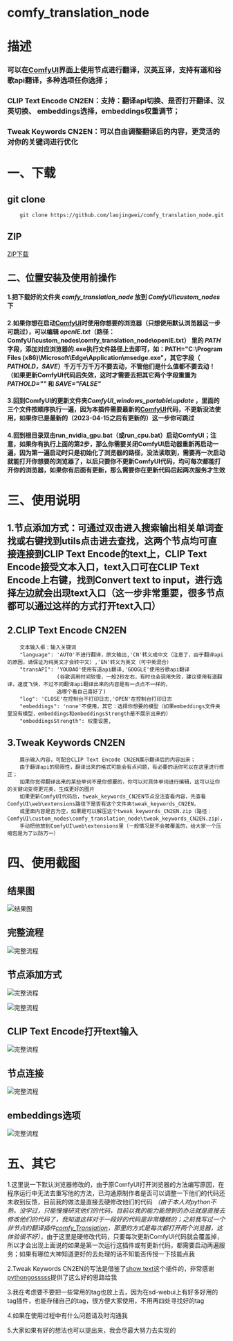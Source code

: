 # comfy_translation_node

# 描述

### 可以在[ComfyUI](https://github.com/comfyanonymous/ComfyUI)界面上使用节点进行翻译，汉英互译，支持有道和谷歌api翻译，多种选项任你选择；
### CLIP Text Encode CN2EN：支持：翻译api切换、是否打开翻译、汉英切换、 embeddings选择，embeddings权重调节；
### Tweak Keywords CN2EN：可以自由调整翻译后的内容，更灵活的对你的关键词进行优化

# 一、下载

## git clone
```
    git clone https://github.com/laojingwei/comfy_translation_node.git
```

## ZIP
[ZIP下载](https://github.com/laojingwei/comfy_translation_node/archive/refs/heads/main.zip)


## 二、位置安装及使用前操作
#### 1.把下载好的文件夹 *comfy_translation_node* 放到 *ComfyUI\custom_nodes* 下
#### 2.如果你想在启动[ComfyUI](https://github.com/comfyanonymous/ComfyUI)时使用你想要的浏览器（只想使用默认浏览器这一步可跳过），可以编辑 *openIE.txt*（路径：ComfyUI\custom_nodes\comfy_translation_node\openIE.txt） 里的 *PATH* 字段，添加对应浏览器的.exe执行文件路径上去即可，如：PATH="C:\Program Files (x86)\Microsoft\Edge\Application\msedge.exe"，其它字段（ *PATHOLD，SAVE*）千万千万千万不要去动，不管他们是什么值都不要去动！（如果更新ComfyUI代码后失效，这时才需要去把其它两个字段重置为 *PATHOLD=""* 和 *SAVE="FALSE"*
#### 3.回到ComfyUI的更新文件夹*ComfyUI_windows_portable\update* ，里面的三个文件按顺序执行一遍，因为本插件需要最新的[ComfyUI](https://github.com/comfyanonymous/ComfyUI)代码，不更新没法使用，如果你已是最新的（2023-04-15之后有更新的）这一步你可跳过
#### 4.回到根目录双击run_nvidia_gpu.bat（或run_cpu.bat）启动ComfyUI；注意，如果你有执行上面的第2步，那么你需要关闭ComfyUI启动器重新再启动一遍，因为第一遍启动时只是初始化了浏览器的路径，没法读取到，需要再一次启动就能打开你想要的浏览器了，以后只要你不更新ComfyUI代码，均可每次都能打开你的浏览器，如果你有后面有更新，那么需要你在更新代码后起两次服务才生效


# 三、使用说明
## 1.节点添加方式：可通过双击进入搜索输出相关单词查找或右键找到utils点击进去查找，这两个节点均可直接连接到CLIP Text Encode的text上，CLIP Text Encode接受文本入口，text入口可在CLIP Text Encode上右键，找到Convert text to input，进行选择左边就会出现text入口（这一步非常重要，很多节点都可以通过这样的方式打开text入口）
## 2.CLIP Text Encode CN2EN
```
    文本输入框：输入关键词
    "language": 'AUTO'不进行翻译，原文输出,'CN'转义成中文（注意了，由于翻译api的原因，请保证为纯英文才会转中文）,'EN'转义为英文（可中英混合）
    "transAPI": 'YOUDAO'使用有道api翻译,'GOOGLE'使用谷歌api翻译
                (谷歌调用时间较慢，一般2秒左右，有时也会调用失败，建议使用有道翻译，速度飞快，不过不同翻译api翻译出来的内容是有一点点不一样的，
                选哪个看自己喜好了)
    "log": 'CLOSE'在控制台不打印日志,'OPEN'在控制台打印日志
    "embeddings": 'none'不使用，其它：选择你想要的模型（如果embeddings文件夹里没有模型，embeddings和embeddingsStrength是不展示出来的）
    "embeddingsStrength": 权重设置,
```
## 3.Tweak Keywords CN2EN
```
    展示输入内容，可配合CLIP Text Encode CN2EN展示翻译后的内容出来；
    由于翻译api的局限性，翻译出来的格式可能会有点问题，有必要的话你可以在这里进行修正；
    如果你觉得翻译出来的某些单词不是你想要的，你可以对具体单词进行编辑，这可以让你的关键词变得更完美，生成更好的图片
    如果更新ComfyUI代码后，tweak_keywords_CN2EN节点没法查看内容，先查看ComfyUI\web\extensions路径下是否有这个文件夹tweak_keywords_CN2EN，
    或里面内容是否为空，如果是可以解压这个tweak_keywords_CN2EN.zip（路径：ComfyUI\custom_nodes\comfy_translation_node\tweak_keywords_CN2EN.zip），
    手动把他放到ComfyUI\web\extensions里（一般情况是不会被覆盖的，给大家一个压缩包是为了以防万一）
```

# 四、使用截图

## 结果图

![结果图](./images/ComfyUI_00190_.png)
## 完整流程

![完整流程](./images/1.png)

## 节点添加方式

![完整流程](./images/2.png)

![完整流程](./images/3.png)

## CLIP Text Encode打开text输入

![完整流程](./images/4.png)

## 节点连接

![完整流程](./images/5.png)

## embeddings选项

![完整流程](./images/6.png)

# 五、其它
1.这里说一下默认浏览器修改的，由于原ComfyUI打开浏览器的方法编写原因，在程序运行中无法去重写他的方法，已沟通原制作者是否可以调整一下他们的代码还未收到反馈，目前我的做法是直接去硬修改他们的代码 *（由于本人对python不熟，没学过，只能慢慢研究他们的代码，目前以我的能力能想到的办法就是直接去修改他们的代码了，我知道这样对于一段好的代码是非常糟糕的；之前我写过一个非节点的翻译插件[comfy_Translation](https://github.com/laojingwei/comfy_Translation)，那里的方式是每次都打开两个浏览器，这体验很不好）*，由于这里是硬修改代码，只要每次更新ComfyUI代码就会覆盖掉，所以才会出现上面说的如果是第一次运行这插件或有更新代码，都需要启动两遍服务；如果有哪位大神知道更好的去处理的话不知能否传授一下技能点我

2.Tweak Keywords CN2EN的写法是借鉴了[show text](https://github.com/pythongosssss/ComfyUI-Custom-Scripts/tree/main/show-text)这个插件的，非常感谢[pythongosssss](https://github.com/pythongosssss)提供了这么好的思路给我

3.我在考虑要不要把一些常用的tag也放上去，因为在sd-webui上有好多好用的tag插件，也能存储自己的tag，很方便大家使用，不用再四处寻找好的tag

4.如果在使用过程中有什么问题请及时沟通我

5.大家如果有好的想法也可以提出来，我会尽最大努力去实现的